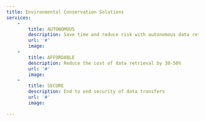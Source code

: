 ```yaml
---
title: Environmental Conservation Solutions
services:
    -
        title: AUTONOMOUS
        description: Save time and reduce risk with autonomous data retrieval missions
        url: '#'
        image:
    -
        title: AFFORDABLE
        description: Reduce the cost of data retrieval by 30-50%
        url: '#'
        image:
    -
        title: SECURE
        description: End to end security of data transfers
        url: '#'
        image:

---
```

